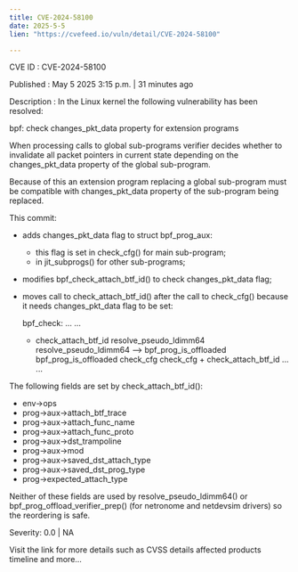 ```yaml
---
title: CVE-2024-58100
date: 2025-5-5
lien: "https://cvefeed.io/vuln/detail/CVE-2024-58100"

---
```


CVE ID : CVE-2024-58100

Published :  May 5
2025
3:15 p.m. | 31 minutes ago

Description : In the Linux kernel
the following vulnerability has been resolved:

bpf: check changes_pkt_data property for extension programs

When processing calls to global sub-programs
verifier decides whether
to invalidate all packet pointers in current state depending on the
changes_pkt_data property of the global sub-program.

Because of this
an extension program replacing a global sub-program
must be compatible with changes_pkt_data property of the sub-program
being replaced.

This commit:
- adds changes_pkt_data flag to struct bpf_prog_aux:
  - this flag is set in check_cfg() for main sub-program;
  - in jit_subprogs() for other sub-programs;
- modifies bpf_check_attach_btf_id() to check changes_pkt_data flag;
- moves call to check_attach_btf_id() after the call to check_cfg()
because it needs changes_pkt_data flag to be set:

    bpf_check:
      ...                             ...
    - check_attach_btf_id             resolve_pseudo_ldimm64
      resolve_pseudo_ldimm64   -->    bpf_prog_is_offloaded
      bpf_prog_is_offloaded           check_cfg
      check_cfg                     + check_attach_btf_id
      ...                             ...

The following fields are set by check_attach_btf_id():
- env->ops
- prog->aux->attach_btf_trace
- prog->aux->attach_func_name
- prog->aux->attach_func_proto
- prog->aux->dst_trampoline
- prog->aux->mod
- prog->aux->saved_dst_attach_type
- prog->aux->saved_dst_prog_type
- prog->expected_attach_type

Neither of these fields are used by resolve_pseudo_ldimm64() or
bpf_prog_offload_verifier_prep() (for netronome and netdevsim
drivers)
so the reordering is safe.

Severity: 0.0 | NA

Visit the link for more details
such as CVSS details
affected products
timeline
and more...
